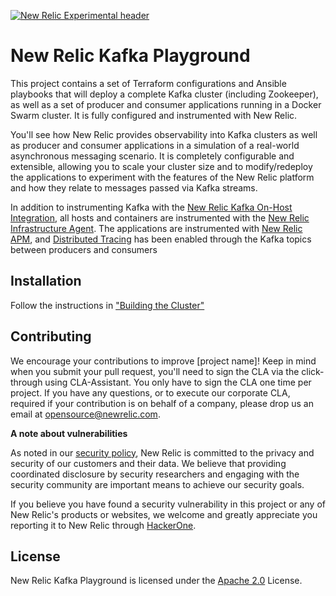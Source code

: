 [![New Relic Experimental header](https://github.com/newrelic/opensource-website/raw/master/src/images/categories/Experimental.png)](https://opensource.newrelic.com/oss-category/#new-relic-experimental)

# New Relic Kafka Playground

This project contains a set of Terraform configurations and Ansible playbooks that will deploy a complete Kafka cluster (including Zookeeper), as well as a set of producer and consumer applications running in a Docker Swarm cluster.   It is fully configured and instrumented with New Relic.

You'll see how New Relic provides observability into Kafka clusters as well as producer and consumer applications in a simulation of a real-world asynchronous messaging scenario.  It is completely configurable and extensible, allowing you to scale your cluster size and to modify/redeploy the applications to experiment with the features of the New Relic platform and how they relate to messages passed via Kafka streams.

In addition to instrumenting Kafka with the [New Relic Kafka On-Host Integration](https://docs.newrelic.com/docs/integrations/host-integrations/host-integrations-list/kafka-monitoring-integration), all hosts and containers are instrumented with the [New Relic Infrastructure Agent](https://docs.newrelic.com/docs/infrastructure).  The applications are instrumented with [New Relic APM](https://docs.newrelic.com/docs/apm), and [Distributed Tracing](https://docs.newrelic.com/docs/understand-dependencies/distributed-tracing/get-started/introduction-distributed-tracing) has been enabled through the Kafka topics between producers and consumers

## Installation

Follow the instructions in ["Building the Cluster"](./doc/building-the-cluster.md)

## Contributing
We encourage your contributions to improve [project name]! Keep in mind when you submit your pull request, you'll need to sign the CLA via the click-through using CLA-Assistant. You only have to sign the CLA one time per project.
If you have any questions, or to execute our corporate CLA, required if your contribution is on behalf of a company,  please drop us an email at opensource@newrelic.com.

**A note about vulnerabilities**

As noted in our [security policy](../../security/policy), New Relic is committed to the privacy and security of our customers and their data. We believe that providing coordinated disclosure by security researchers and engaging with the security community are important means to achieve our security goals.

If you believe you have found a security vulnerability in this project or any of New Relic's products or websites, we welcome and greatly appreciate you reporting it to New Relic through [HackerOne](https://hackerone.com/newrelic).

## License
New Relic Kafka Playground is licensed under the [Apache 2.0](http://apache.org/licenses/LICENSE-2.0.txt) License.